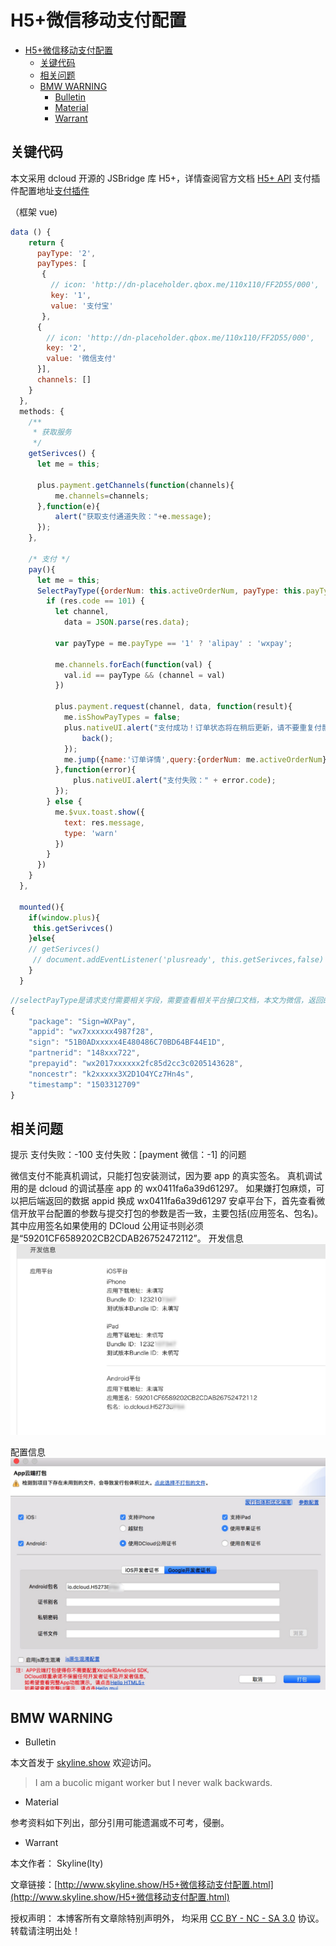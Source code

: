 # H5+微信移动支付配置

<!-- @import "[TOC]" {cmd="toc" depthFrom=1 depthTo=6 orderedList=false} -->

<!-- code_chunk_output -->

- [H5+微信移动支付配置](#h5微信移动支付配置)
  - [关键代码](#关键代码)
  - [相关问题](#相关问题)
  - [BMW WARNING](#bmw-warning)
    - [Bulletin](#bulletin)
    - [Material](#material)
    - [Warrant](#warrant)

<!-- /code_chunk_output -->

## 关键代码

本文采用 dcloud 开源的 JSBridge 库 H5+，详情查阅官方文档
[H5+ API](http://www.html5plus.org/doc/h5p.html)
支付插件配置地址[支付插件](https://ask.dcloud.net.cn/article/71)

（框架 vue)

```js
data () {
    return {
      payType: '2',
      payTypes: [
       {
         // icon: 'http://dn-placeholder.qbox.me/110x110/FF2D55/000',
         key: '1',
         value: '支付宝'
       },
      {
        // icon: 'http://dn-placeholder.qbox.me/110x110/FF2D55/000',
        key: '2',
        value: '微信支付'
      }],
      channels: []
    }
  },
  methods: {
    /**
     * 获取服务
     */
    getSerivces() {
      let me = this;

      plus.payment.getChannels(function(channels){
          me.channels=channels;
      },function(e){
          alert("获取支付通道失败："+e.message);
      });
    },

    /* 支付 */
    pay(){
      let me = this;
      SelectPayType({orderNum: this.activeOrderNum, payType: this.payType}).then(res => {
        if (res.code == 101) {
          let channel,
            data = JSON.parse(res.data);

          var payType = me.payType == '1' ? 'alipay' : 'wxpay';

          me.channels.forEach(function(val) {
            val.id == payType && (channel = val)
          })

          plus.payment.request(channel, data, function(result){
            me.isShowPayTypes = false;
            plus.nativeUI.alert("支付成功！订单状态将在稍后更新，请不要重复付款",function(){
                back();
            });
            me.jump({name:'订单详情',query:{orderNum: me.activeOrderNum}})
          },function(error){
              plus.nativeUI.alert("支付失败：" + error.code);
          });
        } else {
          me.$vux.toast.show({
            text: res.message,
            type: 'warn'
          })
        }
      })
    }
  },

  mounted(){
    if(window.plus){
     this.getSerivces()
    }else{
    // getSerivces()
     // document.addEventListener('plusready', this.getSerivces,false)
    }
  }
```

```js
//selectPayType是请求支付需要相关字段，需要查看相关平台接口文档，本文为微信，返回的字段如下
{
    "package": "Sign=WXPay",
    "appid": "wx7xxxxxx4987f28",
    "sign": "51B0ADxxxxx4E480486C70BD64BF44E1D",
    "partnerid": "148xxx722",
    "prepayid": "wx2017xxxxxx2fc85d2cc3c0205143628",
    "noncestr": "k2xxxxx3X2D1O4YCz7Hn4s",
    "timestamp": "1503312709"
}
```

## 相关问题

提示 支付失败：-100 支付失败：[payment 微信：-1] 的问题

微信支付不能真机调试，只能打包安装测试，因为要 app 的真实签名。
真机调试用的是 dcloud 的调试基座 app 的 wx0411fa6a39d61297。
如果嫌打包麻烦，可以把后端返回的数据 appid 换成 wx0411fa6a39d61297
安卓平台下，首先查看微信开放平台配置的参数与提交打包的参数是否一致，主要包括(应用签名、包名)。
其中应用签名如果使用的 DCloud 公用证书则必须是“59201CF6589202CB2CDAB26752472112”。
开发信息
![H5+微信移动支付配置20220623180104](https://raw.githubusercontent.com/skylinety/blog-pics/master/imgs/H5%2B%E5%BE%AE%E4%BF%A1%E7%A7%BB%E5%8A%A8%E6%94%AF%E4%BB%98%E9%85%8D%E7%BD%AE20220623180104.png)

配置信息
![H5+微信移动支付配置20220623180222](https://raw.githubusercontent.com/skylinety/blog-pics/master/imgs/H5%2B%E5%BE%AE%E4%BF%A1%E7%A7%BB%E5%8A%A8%E6%94%AF%E4%BB%98%E9%85%8D%E7%BD%AE20220623180222.png)

## BMW WARNING

- Bulletin

本文首发于 [skyline.show](http://www.skyline.show) 欢迎访问。

> I am a bucolic migant worker but I never walk backwards.

- Material

参考资料如下列出，部分引用可能遗漏或不可考，侵删。

>

- Warrant

本文作者： Skyline(lty)

文章链接：[http://www.skyline.show/H5+微信移动支付配置.html](http://www.skyline.show/H5+微信移动支付配置.html)

授权声明： 本博客所有文章除特别声明外， 均采用 [CC BY - NC - SA 3.0](https://creativecommons.org/licenses/by-nc-sa/3.0/deed.zh) 协议。 转载请注明出处！
